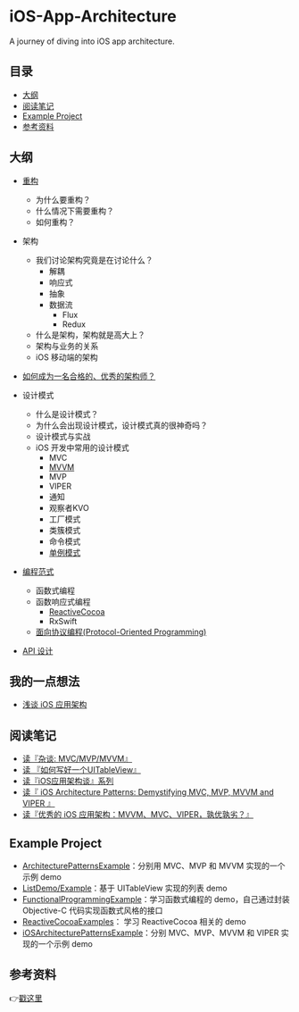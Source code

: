 # iOS-App-Architecture
A journey of diving into iOS app architecture.

## 目录
- [大纲](#大纲)
- [阅读笔记](#阅读笔记)
- [Example Project](#example-project)
- [参考资料](#参考资料)


## 大纲
- [重构](https://github.com/ShannonChenCHN/iOSLevelingUp/issues/78)
  - 为什么要重构？
  - 什么情况下需要重构？
  - 如何重构？

- 架构
  - 我们讨论架构究竟是在讨论什么？
    - 解耦
    - 响应式
    - 抽象
    - 数据流
      - Flux
      - Redux
  - 什么是架构，架构就是高大上？
  - 架构与业务的关系
  - iOS 移动端的架构
- [如何成为一名合格的、优秀的架构师？](https://github.com/ShannonChenCHN/iOS-App-Architecture/issues/5)

- 设计模式
  - 什么是设计模式？
  - 为什么会出现设计模式，设计模式真的很神奇吗？
  - 设计模式与实战
  - iOS 开发中常用的设计模式
    - MVC
    - [MVVM](https://github.com/ShannonChenCHN/iOS-App-Architecture/issues/7)
    - MVP
    - VIPER
    - 通知
    - 观察者KVO
    - 工厂模式
    - 类簇模式
    - 命令模式
    - [单例模式](https://github.com/ShannonChenCHN/iOSLevelingUp/issues/69)
- [编程范式](https://github.com/ShannonChenCHN/iOSLevelingUp/issues/22)
  - 函数式编程
  - 函数响应式编程
    - [ReactiveCocoa](https://github.com/ShannonChenCHN/iOSLevelingUp/issues/91)
    - RxSwift
  - [面向协议编程(Protocol-Oriented Programming)](https://github.com/ShannonChenCHN/iOS-App-Architecture/tree/master/ProtocolProgramming)
- [API 设计](https://github.com/ShannonChenCHN/iOS-App-Architecture/issues/13)

## 我的一点想法
- [浅谈 iOS 应用架构](https://github.com/ShannonChenCHN/iOS-App-Architecture/issues/6)

## 阅读笔记
- [读『杂谈: MVC/MVP/MVVM』](https://github.com/ShannonChenCHN/iOS-App-Architecture/issues/1)
- [读 『如何写好一个UITableView』](https://github.com/ShannonChenCHN/iOS-App-Architecture/issues/2)
- [读『iOS应用架构谈』系列](https://github.com/ShannonChenCHN/iOS-App-Architecture/issues/3)
- [读『 iOS Architecture Patterns: Demystifying MVC, MVP, MVVM and VIPER 』](https://github.com/ShannonChenCHN/iOS-App-Architecture/issues/4)
- [读『优秀的 iOS 应用架构：MVVM、MVC、VIPER，孰优孰劣？』](https://github.com/ShannonChenCHN/iOS-App-Architecture/issues/9)



## Example Project
- [ArchitecturePatternsExample](https://github.com/ShannonChenCHN/iOS-App-Architecture/tree/master/ArchitecturePatternsExample)：分别用 MVC、MVP 和 MVVM 实现的一个示例 demo
- [ListDemo/Example](https://github.com/ShannonChenCHN/iOS-App-Architecture/tree/master/ListDemo/Example)：基于 UITableView 实现的列表 demo
- [FunctionalProgrammingExample](https://github.com/ShannonChenCHN/iOS-App-Architecture/tree/master/FunctionalProgrammingExample)：学习函数式编程的 demo，自己通过封装 Objective-C 代码实现函数式风格的接口
- [ReactiveCocoaExamples](https://github.com/ShannonChenCHN/iOS-App-Architecture/tree/master/ReactiveCocoa)： 学习 ReactiveCocoa 相关的 demo
- [iOSArchitecturePatternsExample](https://github.com/ShannonChenCHN/iOS-App-Architecture/tree/master/iOSArchitecturePatternsExample)：分别 MVC、MVP、MVVM 和 VIPER 实现的一个示例 demo


## 参考资料

👉[戳这里](https://github.com/ShannonChenCHN/iOS-App-Architecture/blob/master/Reference.md)
